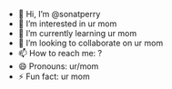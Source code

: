 - 👋 Hi, I’m @sonatperry
- 👀 I’m interested in ur mom
- 🌱 I’m currently learning ur mom
- 💞️ I’m looking to collaborate on ur mom
- 📫 How to reach me: ?
- 😄 Pronouns: ur/mom
- ⚡ Fun fact: ur mom

<!---
sonatperry/sonatperry is a ✨ special ✨ repository because its `README.md` (this file) appears on your GitHub profile.
You can click the Preview link to take a look at your changes.
--->
